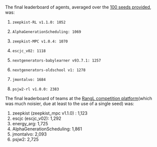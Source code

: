 The final leaderboard of agents, averaged over the [100 seeds provided](https://gitlab.com/rangl-public/generation-scheduling-challenge-january-2021/-/blob/master/local_agent_training_and_evaluation/seeds.csv), was:

1.     zeepkist-RL v1.1.0: 1052
2.     AlphaGenerationScheduling: 1069
3.     zeepkist-MPC v1.0.4: 1070
4.     escjc_v02: 1118
5.     nextgenerators-babylearner v93.7.1: 1257
6.     nextgenerators-oldschool v1: 1278
7.     jmontalvo: 1684
8.     psjw2-rl v1.0.0: 2383

The final leaderboard of teams at the [RangL competition platform](http://challenge1-rangl.uksouth.cloudapp.azure.com:8888)(which was much noisier, due at least to the use of a single seed) was:

1.	zeepkist (zeepkist_mpc v1.1.0) : 1,123
2.	escjc (escjc_v02): 1,292
3.	energy_arg: 1,725
4.	AlphaGenerationScheduling: 1,861
5.	jmontalvo: 2,093
6.	psjw2: 2,725
